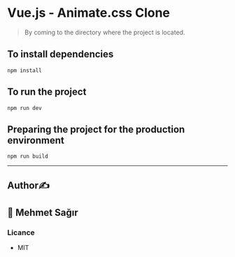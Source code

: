 # Vue.js - Animate.css Clone
> By coming to the directory where the project is located.
## To install dependencies
```
npm install
```
## To run the project
```
npm run dev
```
## Preparing the project for the production environment
```
npm run build
```
---
## Author✍️
👤 Mehmet Sağır
---
### Licance
* MIT
